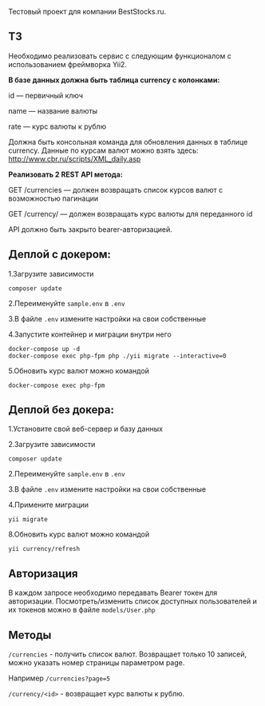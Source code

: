 Тестовый проект для компании BestStocks.ru.

## ТЗ

Необходимо реализовать сервис с следующим функционалом с использованием фреймворка Yii2.

**В базе данных должна быть таблица currency c колонками:**

id — первичный ключ

name — название валюты

rate — курс валюты к рублю

Должна быть консольная команда для обновления данных в таблице currency. Данные по курсам валют можно взять здесь: http://www.cbr.ru/scripts/XML_daily.asp

**Реализовать 2 REST API метода:**

GET /currencies — должен возвращать список курсов валют с возможностью пагинации

GET /currency/<id> — должен возвращать курс валюты для переданного id

API должно быть закрыто bearer-авторизацией.


## Деплой с докером:

1.Загрузите зависимости
```
composer update
```

2.Переименуйте `sample.env` в `.env`

3.В файле `.env` измените настройки на свои собственные

4.Запустите контейнер и миграции внутри него
```
docker-compose up -d
docker-compose exec php-fpm php ./yii migrate --interactive=0
```

5.Обновить курс валют можно командой 
```
docker-compose exec php-fpm 
```

## Деплой без докера:
1.Установите свой веб-сервер и базу данных

2.Загрузите зависимости
```
composer update
```

2.Переименуйте `sample.env` в `.env`

3.В файле `.env` измените настройки на свои собственные

4.Примените миграции
```
yii migrate
```

8.Обновить курс валют можно командой
```
yii currency/refresh
```
## Авторизация
В каждом запросе необходимо передавать Bearer токен для авторизации. Посмотреть/изменить список доступных пользователей
и их токенов можно в файле `models/User.php`
## Методы
`/currencies` - получить список валют. Возвращает только 10 записей, можно указать номер страницы параметром page.

Например `/currencies?page=5`

`/currency/<id>` - возвращает курс валюты к рублю.